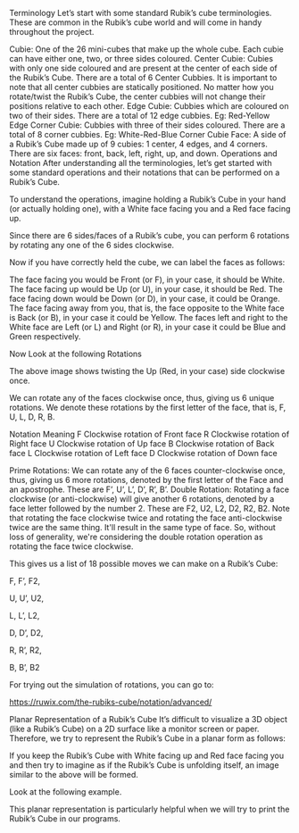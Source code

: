 Terminology
Let’s start with some standard Rubik’s cube terminologies. These are common in the Rubik’s cube world and will come in handy throughout the project.

Cubie: One of the 26 mini-cubes that make up the whole cube. Each cubie can have either one, two, or three sides coloured.
Center Cubie: Cubies with only one side coloured and are present at the center of each side of the Rubik’s Cube. There are a total of 6 Center Cubbies. It is important to note that all center cubbies are statically positioned. No matter how you rotate/twist the Rubik’s Cube, the center cubbies will not change their positions relative to each other.
Edge Cubie: Cubbies which are coloured on two of their sides. There are a total of 12 edge cubbies. Eg: Red-Yellow Edge
Corner Cubie: Cubbies with three of their sides coloured. There are a total of 8 corner cubbies. Eg: White-Red-Blue Corner Cubie
Face: A side of a Rubik’s Cube made up of 9 cubies: 1 center, 4 edges, and 4 corners. There are six faces: front, back, left, right, up, and down.
Operations and Notation
After understanding all the terminologies, let’s get started with some standard operations and their notations that can be performed on a Rubik’s Cube.

To understand the operations, imagine holding a Rubik’s Cube in your hand (or actually holding one), with a White face facing you and a Red face facing up.

Since there are 6 sides/faces of a Rubik’s cube, you can perform 6 rotations by rotating any one of the 6 sides clockwise.



Now if you have correctly held the cube, we can label the faces as follows:

The face facing you would be Front (or F), in your case, it should be White.
The face facing up would be Up (or U), in your case, it should be Red.
The face facing down would be Down (or D), in your case, it could be Orange.
The face facing away from you, that is, the face opposite to the White face is Back (or B), in your case it could be Yellow.
The faces left and right to the White face are Left (or L) and Right (or R), in your case it could be Blue and Green respectively.
 
Now Look at the following Rotations



The above image shows twisting the Up (Red, in your case) side clockwise once.

 

We can rotate any of the faces clockwise once, thus, giving us 6 unique rotations. We denote these rotations by the first letter of the face, that is, F, U, L, D, R, B.

 

Notation	Meaning
F	Clockwise rotation of Front face
R	Clockwise rotation of Right face
U	Clockwise rotation of Up face
B	Clockwise rotation of Back face
L	Clockwise rotation of Left face
D	Clockwise rotation of Down face

 

Prime Rotations: We can rotate any of the 6 faces counter-clockwise once, thus, giving us 6 more rotations, denoted by the first letter of the Face and an apostrophe. These are F’, U’, L’, D’, R’, B’.
Double Rotation: Rotating a face clockwise (or anti-clockwise) will give another 6 rotations, denoted by a face letter followed by the number 2. These are F2, U2, L2, D2, R2, B2. 
Note that rotating the face clockwise twice and rotating the face anti-clockwise twice are the same thing. It'll result in the same type of face. So, without loss of generality, we're considering the double rotation operation as rotating the face twice clockwise.


 

This gives us a list of 18 possible moves we can make on a Rubik’s Cube:
 

F, F’, F2,

U, U’, U2,

L, L’, L2,

D, D’, D2,

R, R’, R2,

B, B’, B2


 

For trying out the simulation of rotations, you can go to:

https://ruwix.com/the-rubiks-cube/notation/advanced/

 

Planar Representation of a Rubik’s Cube
It’s difficult to visualize a 3D object (like a Rubik’s Cube) on a 2D surface like a monitor screen or paper. Therefore, we try to represent the Rubik’s Cube in a planar form as follows:



If you keep the Rubik’s Cube with White facing up and Red face facing you and then try to imagine as if the Rubik’s Cube is unfolding itself, an image similar to the above will be formed.

 

Look at the following example.


 




 

This planar representation is particularly helpful when we will try to print the Rubik’s Cube in our programs.

